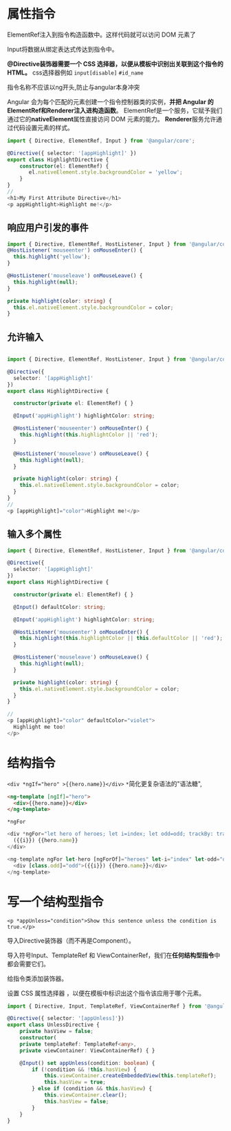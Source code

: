 # 属性指令

ElementRef注入到指令构造函数中。这样代码就可以访问 DOM 元素了

Input将数据从绑定表达式传达到指令中。

**@Directive装饰器需要一个 CSS 选择器，以便从模板中识别出关联到这个指令的 HTML。** css选择器例如 `input[disable]` `#id_name`

指令名称不应该以ng开头,防止与angular本身冲突

Angular 会为每个匹配的元素创建一个指令控制器类的实例，**并把 Angular 的ElementRef和Renderer注入进构造函数**。 ElementRef是一个服务，它赋予我们通过它的**nativeElement**属性直接访问 DOM 元素的能力。 **Renderer**服务允许通过代码设置元素的样式。

```typescript
import { Directive, ElementRef, Input } from '@angular/core';

@Directive({ selector: '[appHighlight]' })
export class HighlightDirective {
    constructor(el: ElementRef) {
       el.nativeElement.style.backgroundColor = 'yellow';
    }
}
// 
<h1>My First Attribute Directive</h1>
<p appHightlight>Highlight me!</p>
```

## 响应用户引发的事件

```typescript
import { Directive, ElementRef, HostListener, Input } from '@angular/core';
@HostListener('mouseenter') onMouseEnter() {
  this.highlight('yellow');
}

@HostListener('mouseleave') onMouseLeave() {
  this.highlight(null);
}

private highlight(color: string) {
  this.el.nativeElement.style.backgroundColor = color;
}
```

## 允许输入

```typescript

import { Directive, ElementRef, HostListener, Input } from '@angular/core';

@Directive({
  selector: '[appHighlight]'
})
export class HighlightDirective {

  constructor(private el: ElementRef) { }

  @Input('appHighlight') highlightColor: string;

  @HostListener('mouseenter') onMouseEnter() {
    this.highlight(this.highlightColor || 'red');
  }

  @HostListener('mouseleave') onMouseLeave() {
    this.highlight(null);
  }

  private highlight(color: string) {
    this.el.nativeElement.style.backgroundColor = color;
  }
}
// 
<p [appHighlight]="color">Highlight me!</p>
```
## 输入多个属性

```typescript
import { Directive, ElementRef, HostListener, Input } from '@angular/core';

@Directive({
  selector: '[appHighlight]'
})
export class HighlightDirective {

  constructor(private el: ElementRef) { }

  @Input() defaultColor: string;

  @Input('appHighlight') highlightColor: string;

  @HostListener('mouseenter') onMouseEnter() {
    this.highlight(this.highlightColor || this.defaultColor || 'red');
  }

  @HostListener('mouseleave') onMouseLeave() {
    this.highlight(null);
  }

  private highlight(color: string) {
    this.el.nativeElement.style.backgroundColor = color;
  }
}

// 
<p [appHighlight]="color" defaultColor="violet">
  Highlight me too!
</p>
```

# 结构指令

`<div *ngIf="hero" >{{hero.name}}</div>` `*`简化更复杂语法的"语法糖",
```html
<ng-template [ngIf]="hero">
  <div>{{hero.name}}</div>
</ng-template>
```

`*ngFor`

```typescript
<div *ngFor="let hero of heroes; let i=index; let odd=odd; trackBy: trackById" [class.odd]="odd">
  ({{i}}) {{hero.name}}
</div>

<ng-template ngFor let-hero [ngForOf]="heroes" let-i="index" let-odd="odd" [ngForTrackBy]="trackById">
  <div [class.odd]="odd">({{i}}) {{hero.name}}</div>
</ng-template>
```

# 写一个结构型指令

`<p *appUnless="condition">Show this sentence unless the condition is true.</p>`

导入Directive装饰器（而不再是Component）。

导入符号Input、TemplateRef 和 ViewContainerRef，我们在**任何结构型指令**中都会需要它们。

给指令类添加装饰器。

设置 CSS 属性选择器 ，以便在模板中标识出这个指令该应用于哪个元素。

```typescript
import { Directive, Input, TemplateRef, ViewContainerRef } from '@angular/core';

@Directive({ selector: '[appUnless]'})
export class UnlessDirective {
    private hasView = false;
    constructor(
    private templateRef: TemplateRef<any>,
    private viewContainer: ViewContainerRef) { }

    @Input() set appUnless(condition: boolean) {
        if (!condition && !this.hasView) {
            this.viewContainer.createEmbeddedView(this.templateRef);
            this.hasView = true;
        } else if (condition && this.hasView) {
            this.viewContainer.clear();
            this.hasView = false;
        }
    }
}
```
